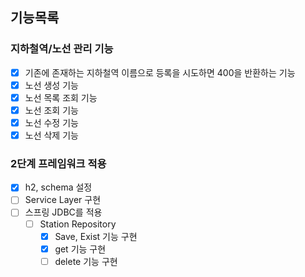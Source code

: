 ## 기능목록

### 지하철역/노선 관리 기능
- [x] 기존에 존재하는 지하철역 이름으로 등록을 시도하면 400을 반환하는 기능
- [x] 노선 생성 기능
- [x] 노선 목록 조회 기능
- [x] 노선 조회 기능
- [x] 노선 수정 기능
- [x] 노선 삭제 기능

### 2단계 프레임워크 적용
- [x] h2, schema 설정
- [ ] Service Layer 구현
- [ ] 스프링 JDBC를 적용
    - [ ] Station Repository
        - [x] Save, Exist 기능 구현
        - [x] get 기능 구현
        - [ ] delete 기능 구현